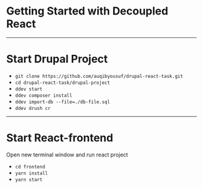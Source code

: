 # Getting Started with Decoupled React

<hr>

# Start Drupal Project

- `git clone https://github.com/auqibyousuf/drupal-react-task.git`
- `cd drupal-react-task/drupal-project`
- `ddev start`
- `ddev composer install`
- `ddev import-db --file=./db-file.sql`
- `ddev drush cr`
<hr>

# Start React-frontend

Open new terminal window and run react project

- `cd frontend`
- `yarn install`
- `yarn start`
